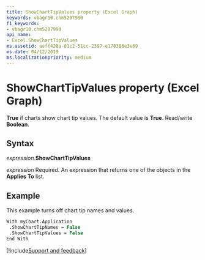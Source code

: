 ```yaml
---
title: ShowChartTipValues property (Excel Graph)
keywords: vbagr10.chm5207990
f1_keywords:
- vbagr10.chm5207990
api_name:
- Excel.ShowChartTipValues
ms.assetid: aeff428a-01c2-51cc-2397-e178386e3e69
ms.date: 04/12/2019
ms.localizationpriority: medium
---
```



# ShowChartTipValues property (Excel Graph)

**True** if charts show chart tip values. The default value is **True**. Read/write **Boolean**.


## Syntax

_expression_.**ShowChartTipValues**

_expression_ Required. An expression that returns one of the objects in the **Applies To** list.

## Example

This example turns off chart tip names and values.

```vb
With myChart.Application 
 .ShowChartTipNames = False 
 .ShowChartTipValues = False 
End With
```

[!include[Support and feedback](~/includes/feedback-boilerplate.md)]